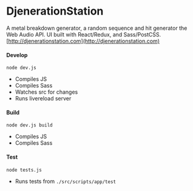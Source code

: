 # DjenerationStation

A metal breakdown generator, a random sequence and hit generator the Web Audio API. UI built with React/Redux, and Sass/PostCSS. [http://djenerationstation.com](http://djenerationstation.com)

#### Develop
```node dev.js```
- Compiles JS
- Compiles Sass
- Watches src for changes
- Runs livereload server


#### Build
```node dev.js build```
- Compiles JS
- Compiles Sass

#### Test
```node tests.js```
- Runs tests from ```./src/scripts/app/test```
